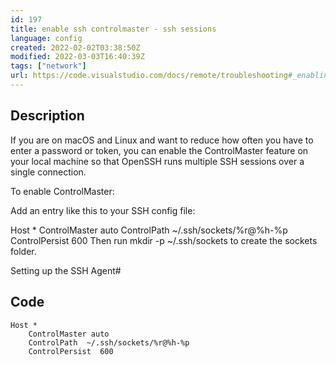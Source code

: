 ```yaml
---
id: 197
title: enable ssh controlmaster - ssh sessions
language: config
created: 2022-02-02T03:38:50Z
modified: 2022-03-03T16:40:39Z
tags: ["network"]
url: https://code.visualstudio.com/docs/remote/troubleshooting#_enabling-alternate-ssh-authentication-methods
---
```


## Description

If you are on macOS and Linux and want to reduce how often you have to enter a password or token, you can enable the ControlMaster feature on your local machine so that OpenSSH runs multiple SSH sessions over a single connection.

To enable ControlMaster:

Add an entry like this to your SSH config file:

Host *
    ControlMaster auto
    ControlPath  ~/.ssh/sockets/%r@%h-%p
    ControlPersist  600
Then run mkdir -p ~/.ssh/sockets to create the sockets folder.

Setting up the SSH Agent#

## Code

```config
Host *
    ControlMaster auto
    ControlPath  ~/.ssh/sockets/%r@%h-%p
    ControlPersist  600
```

<!-- end -->

